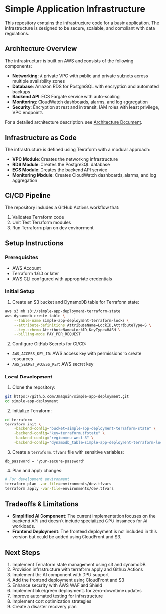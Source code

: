 # Simple Application Infrastructure

This repository contains the infrastructure code for a basic application. The infrastructure is designed to be secure, scalable, and compliant with data regulations.

## Architecture Overview

The infrastructure is built on AWS and consists of the following components:

- **Networking**: A private VPC with public and private subnets across multiple availability zones
- **Database**: Amazon RDS for PostgreSQL with encryption and automated backups
- **Backend API**: ECS Fargate service with auto-scaling
- **Monitoring**: CloudWatch dashboards, alarms, and log aggregation
- **Security**: Encryption at rest and in transit, IAM roles with least privilege, VPC endpoints

For a detailed architecture description, see [Architecture Document](docs/architecture.md).

## Infrastructure as Code

The infrastructure is defined using Terraform with a modular approach:

- **VPC Module**: Creates the networking infrastructure
- **RDS Module**: Creates the PostgreSQL database
- **ECS Module**: Creates the backend API service
- **Monitoring Module**: Creates CloudWatch dashboards, alarms, and log aggregation

## CI/CD Pipeline

The repository includes a GitHub Actions workflow that:

1. Validates Terraform code
2. Unit Test Terraform modules
3. Run Terraform plan on dev environment

## Setup Instructions

### Prerequisites

- AWS Account
- Terraform 1.6.0 or later
- AWS CLI configured with appropriate credentials

### Initial Setup

1. Create an S3 bucket and DynamoDB table for Terraform state:

```bash
aws s3 mb s3://simple-app-deployment-terraform-state
aws dynamodb create-table \
    --table-name simple-app-deployment-terraform-locks \
    --attribute-definitions AttributeName=LockID,AttributeType=S \
    --key-schema AttributeName=LockID,KeyType=HASH \
    --billing-mode PAY_PER_REQUEST
```

2. Configure GitHub Secrets for CI/CD:

- `AWS_ACCESS_KEY_ID`: AWS access key with permissions to create resources
- `AWS_SECRET_ACCESS_KEY`: AWS secret key

### Local Development

1. Clone the repository:

```bash
git https://github.com/Jmaquin/simple-app-deployment.git
cd simple-app-deployment
```

2. Initialize Terraform:

```bash
cd terraform
terraform init \
    -backend-config="bucket=simple-app-deployment-terraform-state" \
    -backend-config="key=terraform.tfstate" \
    -backend-config="region=eu-west-3" \
    -backend-config="dynamodb_table=simple-app-deployment-terraform-locks"
```

3. Create a `terraform.tfvars` file with sensitive variables:

```
db_password = "your-secure-password"
```

4. Plan and apply changes:

```bash
# For development environment
terraform plan -var-file=environments/dev.tfvars
terraform apply -var-file=environments/dev.tfvars
```

## Tradeoffs & Limitations

- **Simplified AI Component**: The current implementation focuses on the backend API and doesn't include specialized GPU instances for AI workloads.
- **Frontend Deployment**: The frontend deployment is not included in this version but could be added using CloudFront and S3.

## Next Steps

1. Implement Terraform state management using s3 and dynamoDB
2. Provision infrastructure with terraform apply and Github Actions
3. Implement the AI component with GPU support 
4. Add the frontend deployment using CloudFront and S3 
5. Enhance security with AWS WAF and Shield 
6. Implement blue/green deployments for zero-downtime updates 
7. Improve automated testing for infrastructure 
8. Implement cost optimization strategies 
9. Create a disaster recovery plan
